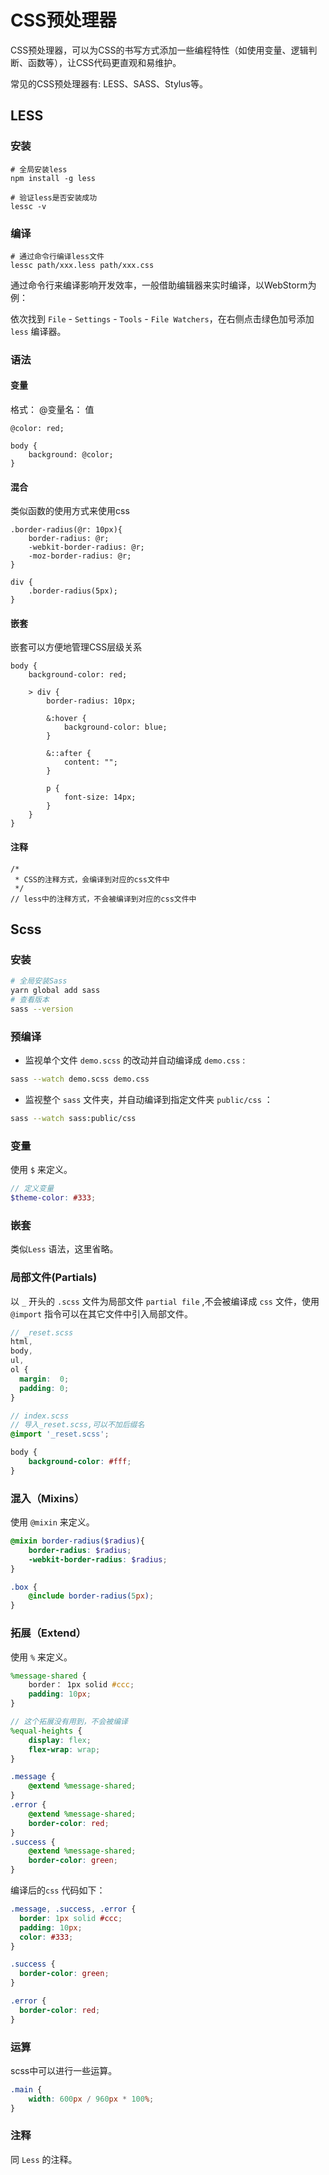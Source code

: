 # CSS预处理器

CSS预处理器，可以为CSS的书写方式添加一些编程特性（如使用变量、逻辑判断、函数等），让CSS代码更直观和易维护。

常见的CSS预处理器有: LESS、SASS、Stylus等。

## LESS

### 安装

```shell
# 全局安装less
npm install -g less

# 验证less是否安装成功
lessc -v
```

### 编译

```shell
# 通过命令行编译less文件
lessc path/xxx.less path/xxx.css
```

通过命令行来编译影响开发效率，一般借助编辑器来实时编译，以WebStorm为例：

依次找到 `File` - `Settings` - `Tools` - `File Watchers`，在右侧点击绿色加号添加 `less` 编译器。

### 语法

#### 变量

格式： @变量名： 值

```less
@color: red;

body {
    background: @color;
}
```

#### 混合

类似函数的使用方式来使用css

```less
.border-radius(@r: 10px){
    border-radius: @r;
    -webkit-border-radius: @r;
    -moz-border-radius: @r;
}

div {
    .border-radius(5px);
}
```

#### 嵌套

嵌套可以方便地管理CSS层级关系

```less
body {
    background-color: red;
    
    > div {
        border-radius: 10px;
        
        &:hover {
            background-color: blue;
        }
        
        &::after {
            content: "";
        }
        
        p {
            font-size: 14px;
        }
    }
}
```

#### 注释

```less
/*
 * CSS的注释方式，会编译到对应的css文件中 
 */
// less中的注释方式，不会被编译到对应的css文件中
```



## Scss

### 安装

```sh
# 全局安装Sass
yarn global add sass
# 查看版本
sass --version
```

### 预编译

- 监视单个文件 `demo.scss` 的改动并自动编译成 `demo.css` :

```sh
sass --watch demo.scss demo.css
```

- 监视整个 `sass` 文件夹，并自动编译到指定文件夹 `public/css` ：

```sh
sass --watch sass:public/css
```

### 变量

使用 `$` 来定义。

```scss
// 定义变量
$theme-color: #333;
```

### 嵌套

类似`Less` 语法，这里省略。

### 局部文件(Partials)

以 `_` 开头的 `.scss` 文件为局部文件 `partial file` ,不会被编译成 `css` 文件，使用 `@import` 指令可以在其它文件中引入局部文件。

```scss
// _reset.scss
html,
body,
ul,
ol {
  margin:  0;
  padding: 0;
}

// index.scss
// 导入_reset.scss,可以不加后缀名
@import '_reset.scss';

body {
    background-color: #fff;
}
```

### 混入（Mixins）

使用 `@mixin` 来定义。

```scss
@mixin border-radius($radius){
    border-radius: $radius;
    -webkit-border-radius: $radius;
}

.box {
    @include border-radius(5px);
}
```

### 拓展（Extend）

使用 `%` 来定义。

```scss
%message-shared {
    border： 1px solid #ccc;
    padding: 10px;
}

// 这个拓展没有用到，不会被编译
%equal-heights {
    display: flex;
    flex-wrap: wrap;
}

.message {
    @extend %message-shared;
}
.error {
    @extend %message-shared;
    border-color: red;
}
.success {
    @extend %message-shared;
    border-color: green;
}
```

编译后的`css` 代码如下：

```css
.message, .success, .error {
  border: 1px solid #ccc;
  padding: 10px;
  color: #333;
}

.success {
  border-color: green;
}

.error {
  border-color: red;
}
```

### 运算

scss中可以进行一些运算。

```scss
.main {
    width: 600px / 960px * 100%;
}
```

### 注释

同 `Less` 的注释。



